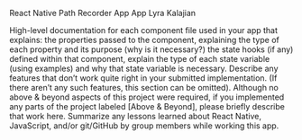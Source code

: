 React Native Path Recorder App App
Lyra Kalajian

High-level documentation for each component file used in your app that explains:
the properties passed to the component, explaining the type of each property and its purpose (why is it necessary?)
the state hooks (if any) defined within that component, explain the type of each state variable (using examples) and why that state variable is necessary. 
Describe any features that don’t work quite right in your submitted implementation. (If there aren’t any such features, this section can be omitted). 
Although no above & beyond aspects of this project were required, if you implemented any parts of the project labeled [Above & Beyond], please briefly describe that work here.
Summarize any lessons learned about React Native, JavaScript, and/or git/GitHub by group members while working this app. 
